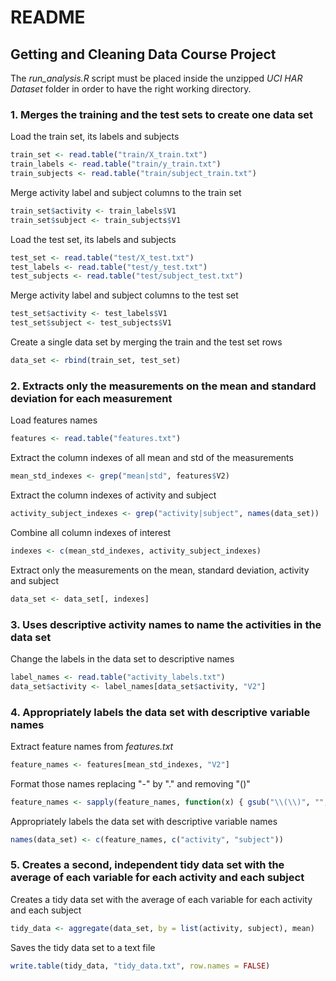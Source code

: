 # README
## Getting and Cleaning Data Course Project

The *run_analysis.R* script must be placed inside the unzipped *UCI HAR Dataset* folder in order to have the right working directory.

### 1. Merges the training and the test sets to create one data set

Load the train set, its labels and subjects
```R
train_set <- read.table("train/X_train.txt")
train_labels <- read.table("train/y_train.txt")
train_subjects <- read.table("train/subject_train.txt")
```

Merge activity label and subject columns to the train set
```R
train_set$activity <- train_labels$V1
train_set$subject <- train_subjects$V1
```
Load the test set, its labels and subjects
```R
test_set <- read.table("test/X_test.txt")
test_labels <- read.table("test/y_test.txt")
test_subjects <- read.table("test/subject_test.txt")
```
Merge activity label and subject columns to the test set
```R
test_set$activity <- test_labels$V1
test_set$subject <- test_subjects$V1
```
Create a single data set by merging the train and the test set rows
```R
data_set <- rbind(train_set, test_set)
```

### 2. Extracts only the measurements on the mean and standard deviation for each measurement

Load features names
```R
features <- read.table("features.txt")
```
Extract the column indexes of all mean and std of the measurements
```R
mean_std_indexes <- grep("mean|std", features$V2)
```
Extract the column indexes of activity and subject
```R
activity_subject_indexes <- grep("activity|subject", names(data_set))
```
Combine all column indexes of interest
```R
indexes <- c(mean_std_indexes, activity_subject_indexes)
```
Extract only the measurements on the mean, standard deviation, activity and subject
```R
data_set <- data_set[, indexes]
```
### 3. Uses descriptive activity names to name the activities in the data set

Change the labels in the data set to descriptive names
```R
label_names <- read.table("activity_labels.txt")
data_set$activity <- label_names[data_set$activity, "V2"]
```

### 4. Appropriately labels the data set with descriptive variable names

Extract feature names from *features.txt*
```R
feature_names <- features[mean_std_indexes, "V2"]
```
Format those names replacing "-" by "." and removing "()"
```R
feature_names <- sapply(feature_names, function(x) { gsub("\\(\\)", "", gsub("-", ".", x)) })
```
Appropriately labels the data set with descriptive variable names
```R
names(data_set) <- c(feature_names, c("activity", "subject"))
```

### 5. Creates a second, independent tidy data set with the average of each variable for each activity and each subject
Creates a tidy data set with the average of each variable for each activity and each subject
```R
tidy_data <- aggregate(data_set, by = list(activity, subject), mean)
```
Saves the tidy data set to a text file
```R
write.table(tidy_data, "tidy_data.txt", row.names = FALSE)
```